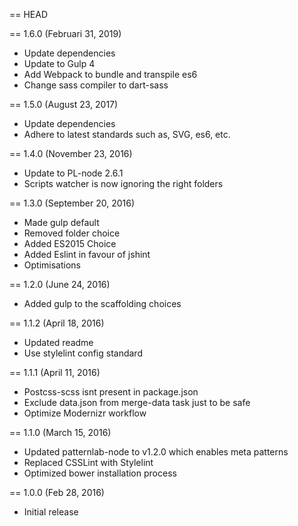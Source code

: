 == HEAD

== 1.6.0 (Februari 31, 2019)

* Update dependencies
* Update to Gulp 4
* Add Webpack to bundle and transpile es6
* Change sass compiler to dart-sass

== 1.5.0 (August 23, 2017)

* Update dependencies
* Adhere to latest standards such as, SVG, es6, etc.

== 1.4.0 (November 23, 2016)

* Update to PL-node 2.6.1
* Scripts watcher is now ignoring the right folders

== 1.3.0 (September 20, 2016)

* Made gulp default
* Removed folder choice
* Added ES2015 Choice
* Added Eslint in favour of jshint
* Optimisations

== 1.2.0 (June 24, 2016)

* Added gulp to the scaffolding choices

== 1.1.2 (April 18, 2016)

* Updated readme
* Use stylelint config standard

== 1.1.1 (April 11, 2016)

* Postcss-scss isnt present in package.json
* Exclude data.json from merge-data task just to be safe
* Optimize Modernizr workflow

== 1.1.0 (March 15, 2016)

* Updated patternlab-node to v1.2.0 which enables meta patterns
* Replaced CSSLint with Stylelint
* Optimized bower installation process

== 1.0.0 (Feb 28, 2016)

* Initial release
